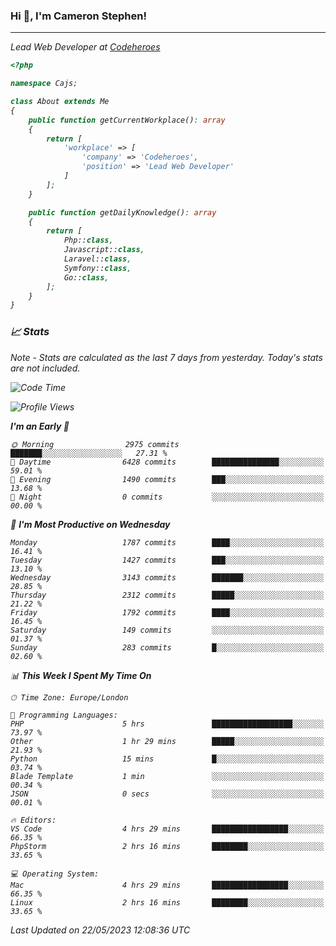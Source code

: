 ### Hi 👋, I'm Cameron Stephen!
<hr>
<p><em>Lead Web Developer at <a href="https://codeheroes.co.uk">Codeheroes</a></p>


```php
<?php

namespace Cajs;

class About extends Me
{
    public function getCurrentWorkplace(): array
    {
        return [
            'workplace' => [
                'company' => 'Codeheroes',
                'position' => 'Lead Web Developer'
            ]
        ];
    }

    public function getDailyKnowledge(): array
    {
        return [
            Php::class,
            Javascript::class,
            Laravel::class,
            Symfony::class,
            Go::class,
        ];
    }
}
```

### 📈 Stats
<p><em>Note - Stats are calculated as the last 7 days from yesterday. Today's stats are not included.</em></p>


<!--START_SECTION:waka-->
![Code Time](http://img.shields.io/badge/Code%20Time-3%2C394%20hrs%2058%20mins-blue)

![Profile Views](http://img.shields.io/badge/Profile%20Views-1-blue)

**I'm an Early 🐤** 

```text
🌞 Morning                2975 commits        ███████░░░░░░░░░░░░░░░░░░   27.31 % 
🌆 Daytime                6428 commits        ███████████████░░░░░░░░░░   59.01 % 
🌃 Evening                1490 commits        ███░░░░░░░░░░░░░░░░░░░░░░   13.68 % 
🌙 Night                  0 commits           ░░░░░░░░░░░░░░░░░░░░░░░░░   00.00 % 
```
📅 **I'm Most Productive on Wednesday** 

```text
Monday                   1787 commits        ████░░░░░░░░░░░░░░░░░░░░░   16.41 % 
Tuesday                  1427 commits        ███░░░░░░░░░░░░░░░░░░░░░░   13.10 % 
Wednesday                3143 commits        ███████░░░░░░░░░░░░░░░░░░   28.85 % 
Thursday                 2312 commits        █████░░░░░░░░░░░░░░░░░░░░   21.22 % 
Friday                   1792 commits        ████░░░░░░░░░░░░░░░░░░░░░   16.45 % 
Saturday                 149 commits         ░░░░░░░░░░░░░░░░░░░░░░░░░   01.37 % 
Sunday                   283 commits         █░░░░░░░░░░░░░░░░░░░░░░░░   02.60 % 
```


📊 **This Week I Spent My Time On** 

```text
🕑︎ Time Zone: Europe/London

💬 Programming Languages: 
PHP                      5 hrs               ██████████████████░░░░░░░   73.97 % 
Other                    1 hr 29 mins        █████░░░░░░░░░░░░░░░░░░░░   21.93 % 
Python                   15 mins             █░░░░░░░░░░░░░░░░░░░░░░░░   03.74 % 
Blade Template           1 min               ░░░░░░░░░░░░░░░░░░░░░░░░░   00.34 % 
JSON                     0 secs              ░░░░░░░░░░░░░░░░░░░░░░░░░   00.01 % 

🔥 Editors: 
VS Code                  4 hrs 29 mins       █████████████████░░░░░░░░   66.35 % 
PhpStorm                 2 hrs 16 mins       ████████░░░░░░░░░░░░░░░░░   33.65 % 

💻 Operating System: 
Mac                      4 hrs 29 mins       █████████████████░░░░░░░░   66.35 % 
Linux                    2 hrs 16 mins       ████████░░░░░░░░░░░░░░░░░   33.65 % 
```


 Last Updated on 22/05/2023 12:08:36 UTC
<!--END_SECTION:waka-->

